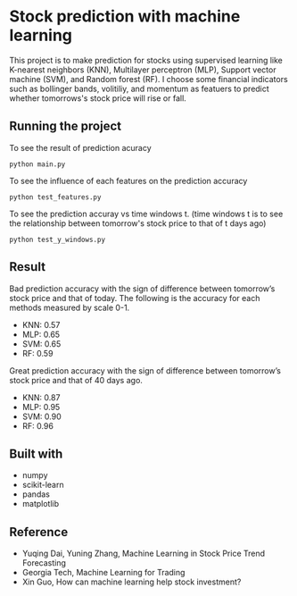 # Stock prediction with machine learning
This project is to make prediction for stocks using supervised learning like K-nearest neighbors (KNN), Multilayer perceptron (MLP), Support vector machine (SVM), and Random forest (RF). I choose some financial indicators such as bollinger bands, volitiliy, and momentum as featuers to predict whether tomorrows's stock price will rise or fall.

## Running the project
To see the result of prediction acuracy
```
python main.py
```

To see the influence of each features on the prediction accuracy
```
python test_features.py
```

To see the prediction accuray vs time windows t. (time windows t is to see the relationship between tomorrow's stock price to that of t days ago)
```
python test_y_windows.py
```
## Result
Bad prediction accuracy with the sign of difference between tomorrow’s stock price and that of today. The following is the accuracy for each methods measured by scale 0-1.

* KNN: 0.57
* MLP: 0.65
* SVM: 0.65
* RF: 0.59

Great prediction accuracy with the sign of difference between tomorrow’s stock price and that of 40 days ago.

* KNN: 0.87
* MLP: 0.95
* SVM: 0.90
* RF: 0.96

## Built with
* numpy
* scikit-learn
* pandas
* matplotlib

## Reference
* Yuqing Dai, Yuning Zhang, Machine Learning in Stock Price Trend Forecasting
* Georgia Tech, Machine Learning for Trading
* Xin Guo, How can machine learning help stock investment?
